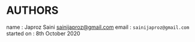 # AUTHORS

name : Japroz Saini <sainijaproz@gmail.com>
email : `sainijaproz@gmail.com`
started on : 8th October 2020
